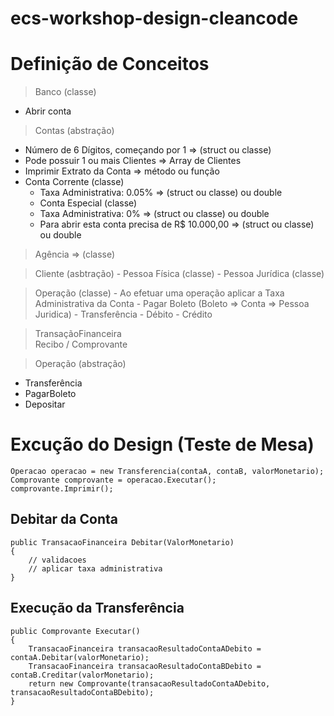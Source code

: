 # ecs-workshop-design-cleancode

Definição de Conceitos
======================

> Banco (classe)
- Abrir conta


> Contas (abstração)
- Número de 6 Dígitos, começando por 1 => (struct ou classe)
- Pode possuir 1 ou mais Clientes => Array de Clientes
- Imprimir Extrato da Conta => método ou função
- Conta Corrente (classe)
	- Taxa Administrativa: 0.05% => (struct ou classe) ou double
	- Conta Especial (classe)
	- Taxa Administrativa: 0% => (struct ou classe) ou double
	- Para abrir esta conta precisa de R$ 10.000,00 
		=> (struct ou classe) ou double 


> Agência => (classe)

> Cliente (asbtração)
	- Pessoa Física (classe)
	- Pessoa Jurídica (classe)

> Operação (classe)
	- Ao efetuar uma operação aplicar a Taxa Administrativa da Conta
	- Pagar Boleto (Boleto => Conta => Pessoa Juridica)
	- Transferência
		- Débito
		- Crédito
		
> TransaçãoFinanceira	
> Recibo / Comprovante
		
> Operação (abstração)
- Transferência
- PagarBoleto
- Depositar
		
# Excução do Design (Teste de Mesa)

```
Operacao operacao = new Transferencia(contaA, contaB, valorMonetario);
Comprovante comprovante = operacao.Executar();
comprovante.Imprimir();
```

## Debitar da Conta
```
public TransacaoFinanceira Debitar(ValorMonetario)
{
	// validacoes
	// aplicar taxa administrativa
}
```

## Execução da Transferência
```
public Comprovante Executar()
{
	TransacaoFinanceira transacaoResultadoContaADebito = contaA.Debitar(valorMonetario);
	TransacaoFinanceira transacaoResultadoContaBDebito = contaB.Creditar(valorMonetario);
	return new Comprovante(transacaoResultadoContaADebito, transacaoResultadoContaBDebito);
}
```
